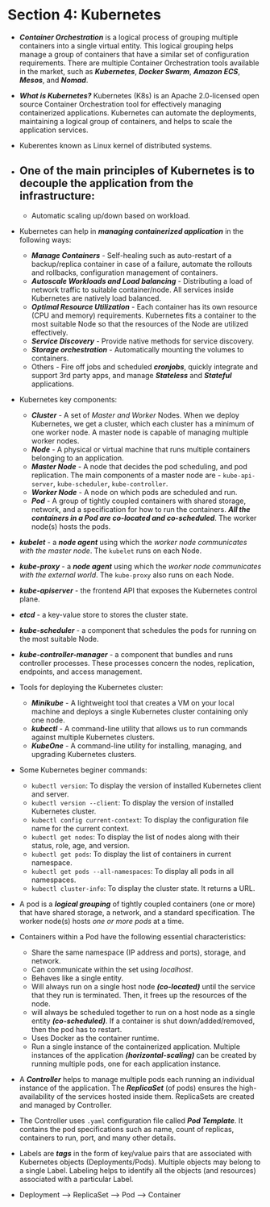 # Section 4: Kubernetes

- ***Container Orchestration*** is a logical process of grouping multiple containers into a single virtual entity. This logical grouping helps manage a group of containers that have a similar set of configuration requirements. There are multiple Container Orchestration tools available in the market, such as ***Kubernetes***, ***Docker Swarm***, ***Amazon ECS***, ***Mesos***, and ***Nomad***.

- ***What is Kubernetes?*** Kubernetes (K8s) is an Apache 2.0-licensed open source Container Orchestration tool for effectively managing containerized applications. Kubernetes can automate the deployments, maintaining a logical group of containers, and helps to scale the application services.

- Kuberentes known as Linux kernel of distributed systems.

- One of the main principles of Kubernetes is to decouple the application from the infrastructure:
  - 
  - Automatic scaling up/down based on workload.

- Kubernetes can help in ***managing containerized application*** in the following ways:
  - ***Manage Containers*** - Self-healing such as auto-restart of a backup/replica container in case of a failure, automate the rollouts and rollbacks, configuration management of containers.
  - ***Autoscale Workloads and Load balancing*** - Distributing a load of network traffic to suitable container/node. All services inside Kubernetes are natively load balanced.
  - ***Optimal Resource Utilization*** - Each container has its own resource (CPU and memory) requirements. Kubernetes fits a container to the most suitable Node so that the resources of the Node are utilized effectively.
  - ***Service Discovery*** - Provide native methods for service discovery.
  - ***Storage orchestration*** - Automatically mounting the volumes to containers.
  - Others - Fire off jobs and scheduled ***cronjobs***, quickly integrate and support 3rd party apps, and manage ***Stateless*** and ***Stateful*** applications.

- Kubernetes key components:
  - ***Cluster*** - A set of *Master and Worker* Nodes. When we deploy Kubernetes, we get a cluster, which each cluster has a minimum of one worker node. A master node is capable of managing multiple worker nodes.
  - ***Node*** - A physical or virtual machine that runs multiple containers belonging to an application.
  - ***Master Node*** - A node that decides the pod scheduling, and pod replication. The main components of a master node are - `kube-api-server`, `kube-scheduler`, `kube-controller`.
  - ***Worker Node*** - A node on which pods are scheduled and run.
  - ***Pod*** - A group of tightly coupled containers with shared storage, network, and a specification for how to run the containers. ***All the containers in a Pod are co-located and co-scheduled***. The worker node(s) hosts the pods.

- ***kubelet*** - a ***node agent*** using which the *worker node communicates with the master node*. The `kubelet` runs on each Node.

- ***kube-proxy*** - a ***node agent*** using which the *worker node communicates with the external world*. The `kube-proxy` also runs on each Node.

- ***kube-apiserver*** - the frontend API that exposes the Kubernetes control plane.

- ***etcd*** - a key-value store to stores the cluster state.

- ***kube-scheduler*** - a component that schedules the pods for running on the most suitable Node.

- ***kube-controller-manager*** - a component that bundles and runs controller processes. These processes concern the nodes, replication, endpoints, and access management.

- Tools for deploying the Kubernetes cluster:
  - ***Minikube*** - A lightweight tool that creates a VM on your local machine and deploys a single Kubernetes cluster containing only one node.
  - ***kubectl*** - A command-line utility that allows us to run commands against multiple Kubernetes clusters.
  - ***KubeOne*** - A command-line utility for installing, managing, and upgrading Kubernetes clusters.

- Some Kubernetes beginer commands:
  - `kubectl version`: To display the version of installed Kubernetes client and server.
  - `kubectl version --client`: To display the version of installed Kubernetes cluster.
  - `kubectl config current-context`: To display the configuration file name for the current context.
  - `kubectl get nodes`: To display the list of nodes along with their status, role, age, and version.
  - `kubectl get pods`: To display the list of containers in current namespace.
  - `kubectl get pods --all-namespaces`: To display all pods in all namespaces.
  - `kubectl cluster-info`: To display the cluster state. It returns a URL.

- A pod is a ***logical grouping*** of tightly coupled containers (one or more) that have shared storage, a network, and a standard specification. The worker node(s) hosts *one or more pods* at a time.

- Containers within a Pod have the following essential characteristics:
  - Share the same namespace (IP address and ports), storage, and network.
  - Can communicate within the set using *localhost*.
  - Behaves like a single entity.
  - Will always run on a single host node ***(co-located)*** until the service that they run is terminated. Then, it frees up the resources of the node.
  - will always be scheduled together to run on a host node as a single entity ***(co-scheduled)***. If a container is shut down/added/removed, then the pod has to restart.
  - Uses Docker as the container runtime.
  - Run a single instance of the containerized application. Multiple instances of the application ***(horizontal-scaling)*** can be created by running multiple pods, one for each application instance.

- A ***Controller*** helps to manage multiple pods each running an individual instance of the application. The ***ReplicaSet*** (of pods) ensures the high-availability of the services hosted inside them. ReplicaSets are created and managed by Controller.

- The Controller uses `.yaml` configuration file called ***Pod Template***. It contains the pod specifications such as name, count of replicas, containers to run, port, and many other details.

- Labels are ***tags*** in the form of key/value pairs that are associated with Kubernetes objects (Deployments/Pods). Multiple objects may belong to a single Label. Labeling helps to identify all the objects (and resources) associated with a particular Label.

- Deployment --> ReplicaSet --> Pod --> Container
